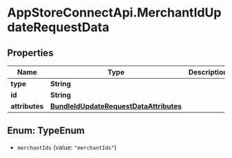 # AppStoreConnectApi.MerchantIdUpdateRequestData

## Properties

Name | Type | Description | Notes
------------ | ------------- | ------------- | -------------
**type** | **String** |  | 
**id** | **String** |  | 
**attributes** | [**BundleIdUpdateRequestDataAttributes**](BundleIdUpdateRequestDataAttributes.md) |  | [optional] 



## Enum: TypeEnum


* `merchantIds` (value: `"merchantIds"`)




